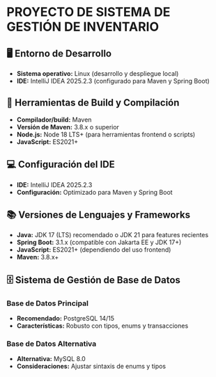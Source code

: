 # PROYECTO DE SISTEMA DE GESTIÓN DE INVENTARIO

## 🖥️ Entorno de Desarrollo
- **Sistema operativo:** Linux (desarrollo y despliegue local)
- **IDE:** IntelliJ IDEA 2025.2.3 (configurado para Maven y Spring Boot)

## 🔧 Herramientas de Build y Compilación
- **Compilador/build:** Maven
- **Versión de Maven:** 3.8.x o superior
- **Node.js:** Node 18 LTS+ (para herramientas frontend o scripts)
- **JavaScript:** ES2021+

## 💻 Configuración del IDE
- **IDE:** IntelliJ IDEA 2025.2.3
- **Configuración:** Optimizado para Maven y Spring Boot

## 📚 Versiones de Lenguajes y Frameworks
- **Java:** JDK 17 (LTS) recomendado o JDK 21 para features recientes
- **Spring Boot:** 3.1.x (compatible con Jakarta EE y JDK 17+)
- **JavaScript:** ES2021+ (dependiendo del uso frontend)
- **Maven:** 3.8.x+

## 🗄️ Sistema de Gestión de Base de Datos
### Base de Datos Principal
- **Recomendado:** PostgreSQL 14/15
- **Características:** Robusto con tipos, enums y transacciones

### Base de Datos Alternativa
- **Alternativa:** MySQL 8.0
- **Consideraciones:** Ajustar sintaxis de enums y tipos
